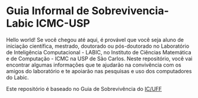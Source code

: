 # Guia Informal de Sobrevivencia-Labic ICMC-USP
Hello world! Se você chegou até aqui, é provável que você seja aluno de iniciação científica, mestrado, doutorado ou pós-doutorado no Laboratório de Inteligência Computacional - LABIC, no Instituto de Ciências Matemática e de Computação - ICMC na USP de São Carlos. Neste repositório, você vai encontrar algumas informações que te ajudarão na convivência com os amigos do laboratório e te apoiarão nas pesquisas e uso dos computadores do Labic.






Este repositório é baseado no Guia de Sobrevivência do [IC/UFF](https://github.com/anselmobattisti/guia-de-sobrevivencia-mestrado-e-doutorado-ic-uff-br)
